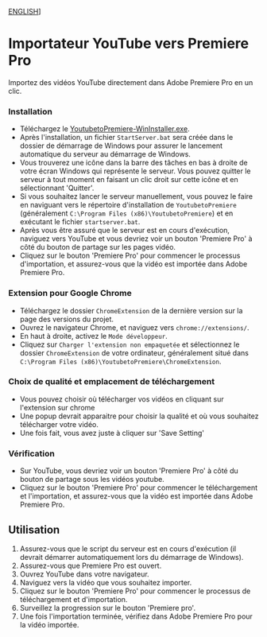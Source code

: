 [ENGLISH]([[https://www.google.com](https://github.com/Selgy/Youtube-to-PremierePro/blob/main/README_EN.md))]

# Importateur YouTube vers Premiere Pro

Importez des vidéos YouTube directement dans Adobe Premiere Pro en un clic.


### Installation
- Téléchargez le [YoutubetoPremiere-WinInstaller.exe](https://github.com/Selgy/Youtube-to-PremierePro/releases/download/V1/YoutubetoPremiere-WinInstaller.exe).
- Après l'installation, un fichier `StartServer.bat` sera créée dans le dossier de démarrage de Windows pour assurer le lancement automatique du serveur au démarrage de Windows.
- Vous trouverez une icône dans la barre des tâches en bas à droite de votre écran Windows qui représente le serveur. Vous pouvez quitter le serveur à tout moment en faisant un clic droit sur cette icône et en sélectionnant 'Quitter'.
- Si vous souhaitez lancer le serveur manuellement, vous pouvez le faire en naviguant vers le répertoire d'installation de `YoutubetoPremiere` (généralement `C:\Program Files (x86)\YoutubetoPremiere`) et en exécutant le fichier `startserver.bat`.
- Après vous être assuré que le serveur est en cours d'exécution, naviguez vers YouTube et vous devriez voir un bouton 'Premiere Pro' à côté du bouton de partage sur les pages vidéo.
- Cliquez sur le bouton 'Premiere Pro' pour commencer le processus d'importation, et assurez-vous que la vidéo est importée dans Adobe Premiere Pro.

### Extension pour Google Chrome
- Téléchargez le dossier `ChromeExtension` de la dernière version sur la page des versions du projet.
- Ouvrez le navigateur Chrome, et naviguez vers `chrome://extensions/`.
- En haut à droite, activez le `Mode développeur`.
- Cliquez sur `Charger l'extension non empaquetée` et sélectionnez le dossier `ChromeExtension` de votre ordinateur, généralement situé dans `C:\Program Files (x86)\YoutubetoPremiere\ChromeExtension`.

### Choix de qualité et emplacement de téléchargement
- Vous pouvez choisir où télécharger vos vidéos en cliquant sur l'extension sur chrome
- Une popup devrait apparaitre pour choisir la qualité et où vous souhaitez télécharger votre vidéo.
- Une fois fait, vous avez juste à cliquer sur 'Save Setting'

### Vérification
- Sur YouTube, vous devriez voir un bouton 'Premiere Pro' à côté du bouton de partage sous les vidéos youtube.
- Cliquez sur le bouton 'Premiere Pro' pour commencer le téléchargement et l'importation, et assurez-vous que la vidéo est importée dans Adobe Premiere Pro.

## Utilisation
1. Assurez-vous que le script du serveur est en cours d'exécution (il devrait démarrer automatiquement lors du démarrage de Windows).
2. Assurez-vous que Premiere Pro est ouvert.
3. Ouvrez YouTube dans votre navigateur.
4. Naviguez vers la vidéo que vous souhaitez importer.
5. Cliquez sur le bouton 'Premiere Pro' pour commencer le processus de téléchargement et d'importation.
6. Surveillez la progression sur le bouton 'Premiere pro'.
7. Une fois l'importation terminée, vérifiez dans Adobe Premiere Pro pour la vidéo importée.
